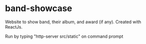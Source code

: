 # band-showcase
Website to show band, their album, and award (if any).
Created with ReactJs.

Run by typing "http-server src/static" on command prompt
